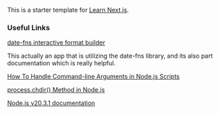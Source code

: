 This is a starter template for [Learn Next.js](https://nextjs.org/learn).




### Useful Links
[date-fns interactive format builder](https://date-fns-interactive.netlify.app/)

This actually an app that is utilizing the date-fns library, and its also part documentation which is really helpful.


[How To Handle Command-line Arguments in Node.js Scripts](https://www.digitalocean.com/community/tutorials/nodejs-command-line-arguments-node-scripts)


[process.chdir() Method in Node.js](https://www.tutorialspoint.com/process-chdir-method-in-node-js)

[Node.js v20.3.1 documentation](https://nodejs.org/api/fs.html#fswritefilesyncfile-data-options)